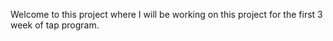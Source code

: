 Welcome to this project where I will be working on this project for the first 3 week of tap program.
